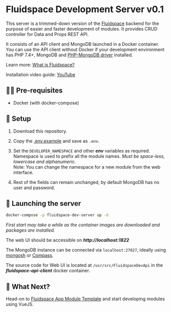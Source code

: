 # Fluidspace Development Server v0.1
This server is a trimmed-down version of the [Fluidspace](https://fluidspace.app) backend for the purpose of easier and faster development of modules. It provides CRUD controller for Data and Props REST API.

It consists of an API client and MongoDB launched in a Docker container. You can use the API client without Docker if your development environment has PHP 7.4+, MongoDB and [PHP-MongoDB driver](https://github.com/mongodb/mongo-php-driver) installed.

Learn more: [What is Fluidspace?](https://gist.github.com/rishiktiwari/645f48422aad7ca7781d1142b3f3b1bd)

Installation video guide: [YouTube](https://youtu.be/MiDPdnPS3bo)

## ✋🏼 Pre-requisites
- Docker (with docker-compose)

## 🔧 Setup
1. Download this repository.

2. Copy the [.env.example](.env.example) and save as `.env`.

3. Set the `DEVELOPER_NAMESPACE` and other ***env*** variables as required.<br>
Namespace is used to prefix all the module names. *Must be space-less, lowercase and alphanumeric.* <br>
Note: You can change the namespace for a new module from the web interface.

4. Rest of the fields can remain unchanged, by default MongoDB has no user and password.

## 🚀 Launching the server
```sh
docker-compose -p fluidspace-dev-server up -d 
```
*First start may take a while as the container images are downloaded and packages are installed.*

The web UI should be accessible on ***http://localhost:1822***

The MongoDB instance can be connected via `localhost:27027`, ideally using [mongosh](https://www.mongodb.com/try/download/shell) or [Compass](https://www.mongodb.com/try/download/compass).

The source code for Web UI is located at `/usr/src/FluidspaceDevApi` in the ***fluidspace-api-client*** docker container.

## 🤔 What Next?
Head-on to [Fluidspace App Module Template](https://github.com/FluidspaceWeb/app-template-vue3) and start developing modules using VueJS.
